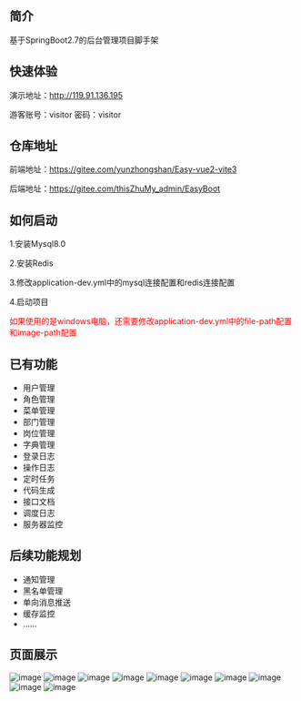 ## 简介
基于SpringBoot2.7的后台管理项目脚手架

## 快速体验
演示地址：http://119.91.136.195

游客账号：visitor 密码：visitor

## 仓库地址
前端地址：https://gitee.com/yunzhongshan/Easy-vue2-vite3

后端地址：https://gitee.com/thisZhuMy_admin/EasyBoot

## 如何启动
1.安装Mysql8.0

2.安装Redis

3.修改application-dev.yml中的mysql连接配置和redis连接配置

4.启动项目

<font style="color:red;">如果使用的是windows电脑，还需要修改application-dev.yml中的file-path配置和image-path配置</font>


## 已有功能
<ul>
    <li>用户管理</li>
    <li>角色管理</li>
    <li>菜单管理</li>
    <li>部门管理</li>
    <li>岗位管理</li>
    <li>字典管理</li>
    <li>登录日志</li>
    <li>操作日志</li>
    <li>定时任务</li>
    <li>代码生成</li>
    <li>接口文档</li>
    <li>调度日志</li>
    <li>服务器监控</li>
</ul>

## 后续功能规划
<ul>
    <li>通知管理</li>
    <li>黑名单管理</li>
    <li>单向消息推送</li>
    <li>缓存监控</li>
    <li>......</li>
</ul>

## 页面展示
![image](doc/admin-user.png)
![image](doc/role.png)
![image](doc/menu.png)
![image](doc/department.png)
![image](doc/post.png)
![image](doc/data-dict-domain.png)
![image](doc/scheduled-task.png)
![image](doc/login-log.png)
![image](doc/operation-log.png)
![image](doc/gen.png)